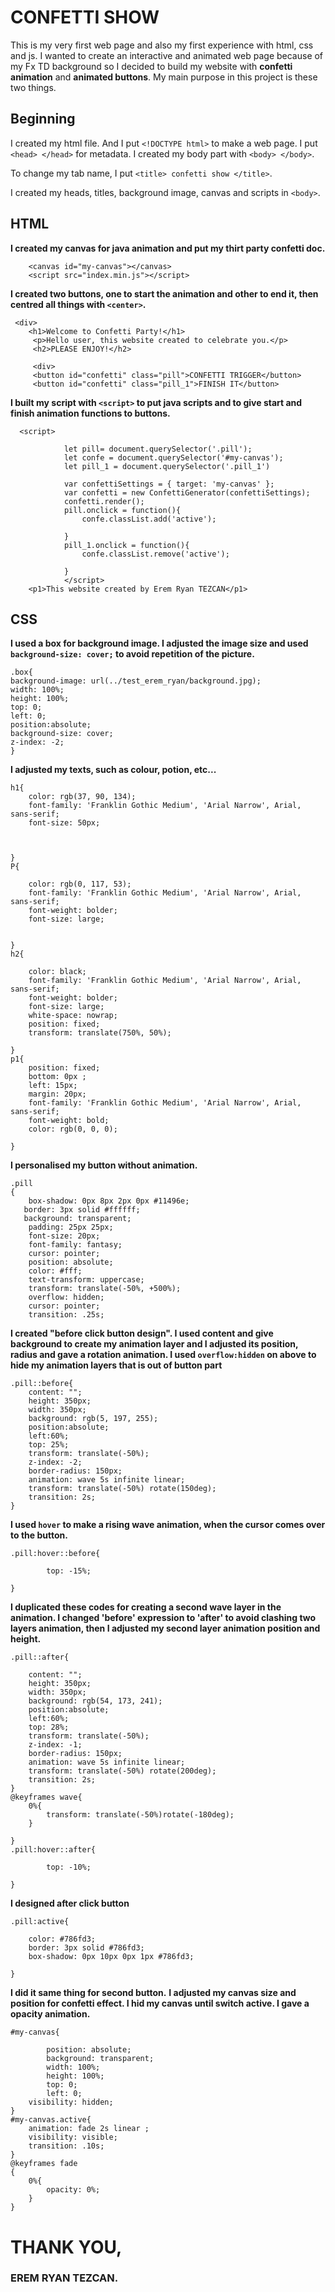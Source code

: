 # CONFETTI SHOW
This is my very first web page and also my first experience with html, css and js. I wanted to create an interactive and animated web page because of my Fx TD background so I decided to build my website with **confetti animation** and **animated buttons**. My main purpose in this project is these two things.

## Beginning

I created my html file. And I put `<!DOCTYPE html>` to make a web page. I put `<head> </head>` for metadata. I created my body part with `<body> </body>`.

To change my tab name, I put `<title> confetti show </title>`.

I created my heads, titles, background image, canvas and scripts in `<body>`.

## HTML

**I created my canvas for java animation and put my thirt party confetti doc.**
    
```    
    <canvas id="my-canvas"></canvas>
    <script src="index.min.js"></script>
```

**I created two buttons, one to start the animation and other to end it, then centred all things with `<center>`.**
```
 <div>
    <h1>Welcome to Confetti Party!</h1>
     <p>Hello user, this website created to celebrate you.</p>
     <h2>PLEASE ENJOY!</h2>
     
     <div>
     <button id="confetti" class="pill">CONFETTI TRIGGER</button>
     <button id="confetti" class="pill_1">FINISH IT</button>
```



**I built my script with `<script>` to put java scripts and to give start and finish animation functions to buttons.**
```
  <script>
   
            let pill= document.querySelector('.pill');
            let confe = document.querySelector('#my-canvas');
            let pill_1 = document.querySelector('.pill_1')
            
            var confettiSettings = { target: 'my-canvas' };
            var confetti = new ConfettiGenerator(confettiSettings);
            confetti.render();
            pill.onclick = function(){
                confe.classList.add('active');
             
            }
            pill_1.onclick = function(){
                confe.classList.remove('active');
                
            }
            </script>
    <p1>This website created by Erem Ryan TEZCAN</p1>
 ```

## CSS
    
 **I used a box for background image. I adjusted the image size and used `background-size: cover;` to avoid repetition of the picture.**
   ``` 
   .box{
background-image: url(../test_erem_ryan/background.jpg);
width: 100%;
height: 100%;
top: 0;
left: 0;
position:absolute;
background-size: cover;
z-index: -2;
}
```
**I adjusted my texts, such as colour, potion, etc...**
```
h1{
    color: rgb(37, 90, 134);
    font-family: 'Franklin Gothic Medium', 'Arial Narrow', Arial, sans-serif;
    font-size: 50px;
  
    

}
P{

    color: rgb(0, 117, 53);
    font-family: 'Franklin Gothic Medium', 'Arial Narrow', Arial, sans-serif;
    font-weight: bolder;
    font-size: large;
    
    
}
h2{

    color: black;
    font-family: 'Franklin Gothic Medium', 'Arial Narrow', Arial, sans-serif;
    font-weight: bolder;
    font-size: large;
    white-space: nowrap;
    position: fixed;
    transform: translate(750%, 50%);

}
p1{
    position: fixed;
    bottom: 0px ;
    left: 15px;
    margin: 20px;
    font-family: 'Franklin Gothic Medium', 'Arial Narrow', Arial, sans-serif;
    font-weight: bold;
    color: rgb(0, 0, 0);

}
```

**I personalised my button without animation.**
```
.pill
{
    box-shadow: 0px 8px 2px 0px #11496e;
   border: 3px solid #ffffff;
   background: transparent;
    padding: 25px 25px;
    font-size: 20px;
    font-family: fantasy;
    cursor: pointer;
    position: absolute;
    color: #fff;
    text-transform: uppercase;
    transform: translate(-50%, +500%);
    overflow: hidden;
    cursor: pointer;
    transition: .25s;
```
**I created "before click button design". I used content and give background to create my animation layer and I adjusted its position, radius and gave a rotation animation. I used `overflow:hidden` on above to hide my animation layers that is out of button part**
```
.pill::before{
    content: "";
    height: 350px;
    width: 350px;
    background: rgb(5, 197, 255);
    position:absolute;
    left:60%;
    top: 25%;
    transform: translate(-50%);
    z-index: -2;
    border-radius: 150px;
    animation: wave 5s infinite linear;
    transform: translate(-50%) rotate(150deg);
    transition: 2s;
}
```
**I used `hover` to make a rising wave animation, when the cursor comes over to the button.**
```
.pill:hover::before{

        top: -15%;

}
```

**I duplicated these codes for creating a second wave layer in the animation. I changed 'before' expression to 'after' to avoid clashing two layers animation, then I adjusted my second layer animation position and height.**
```
.pill::after{
    
    content: "";
    height: 350px;
    width: 350px;
    background: rgb(54, 173, 241);
    position:absolute;
    left:60%;
    top: 28%;
    transform: translate(-50%);
    z-index: -1;
    border-radius: 150px;
    animation: wave 5s infinite linear;
    transform: translate(-50%) rotate(200deg);
    transition: 2s;
}
@keyframes wave{
    0%{
        transform: translate(-50%)rotate(-180deg);
    }
  
}
.pill:hover::after{

        top: -10%;

}
```
**I designed after click button**
```
.pill:active{

    color: #786fd3;
    border: 3px solid #786fd3;
    box-shadow: 0px 10px 0px 1px #786fd3;

}
```
**I did it same thing for second button.** 
**I adjusted my canvas size and position for confetti effect. I hid my canvas until switch active. I gave a opacity animation.**
```
#my-canvas{

        position: absolute;
        background: transparent;
        width: 100%;
        height: 100%;
        top: 0;
        left: 0;
    visibility: hidden;
}
#my-canvas.active{
    animation: fade 2s linear ; 
    visibility: visible;
    transition: .10s;
}
@keyframes fade
{
    0%{
        opacity: 0%;
    }
}

```

# THANK YOU,
### EREM RYAN TEZCAN.
